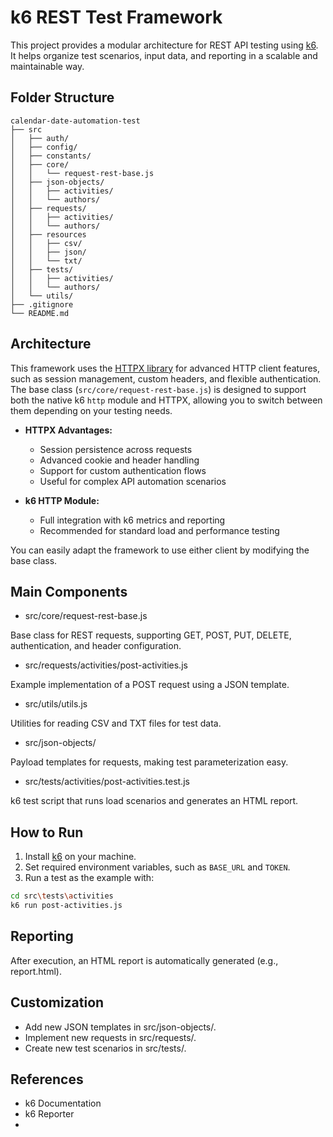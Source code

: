 # k6 REST Test Framework

This project provides a modular architecture for REST API testing using [k6](https://k6.io/). It helps organize test scenarios, input data, and reporting in a scalable and maintainable way.

## Folder Structure

```
calendar-date-automation-test
├── src
│   ├── auth/
│   ├── config/
│   ├── constants/
│   ├── core/
│   │   └── request-rest-base.js
│   ├── json-objects/
│   │   ├── activities/
│   │   └── authors/
│   ├── requests/
│   │   ├── activities/
│   │   └── authors/
│   ├── resources
│   │   ├── csv/
│   │   ├── json/
│   │   └── txt/
│   ├── tests/
│   │   ├── activities/
│   │   └── authors/
│   └── utils/
├── .gitignore
└── README.md
```

## Architecture

This framework uses the [HTTPX library](https://jslib.k6.io/httpx/) for advanced HTTP client features, such as session management, custom headers, and flexible authentication.  
The base class (`src/core/request-rest-base.js`) is designed to support both the native k6 `http` module and HTTPX, allowing you to switch between them depending on your testing needs.

- **HTTPX Advantages:**  
  - Session persistence across requests  
  - Advanced cookie and header handling  
  - Support for custom authentication flows  
  - Useful for complex API automation scenarios

- **k6 HTTP Module:**  
  - Full integration with k6 metrics and reporting  
  - Recommended for standard load and performance testing

You can easily adapt the framework to use either client by modifying the base class.

## Main Components

- src/core/request-rest-base.js

Base class for REST requests, supporting GET, POST, PUT, DELETE, authentication, and header configuration.

- src/requests/activities/post-activities.js

Example implementation of a POST request using a JSON template.

- src/utils/utils.js

Utilities for reading CSV and TXT files for test data.

- src/json-objects/

Payload templates for requests, making test parameterization easy.

- src/tests/activities/post-activities.test.js

k6 test script that runs load scenarios and generates an HTML report.

## How to Run

1. Install [k6](https://k6.io/docs/getting-started/installation/) on your machine.
2. Set required environment variables, such as `BASE_URL` and `TOKEN`.
3. Run a test as the example with:

```sh
cd src\tests\activities
k6 run post-activities.js
```

## Reporting
After execution, an HTML report is automatically generated (e.g., report.html).

## Customization
- Add new JSON templates in src/json-objects/.
- Implement new requests in src/requests/.
- Create new test scenarios in src/tests/.

## References
- k6 Documentation
- k6 Reporter
-